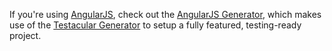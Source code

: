If you're using [AngularJS](http://angularjs.org), check out the [AngularJS Generator](https://github.com/yeoman/generator-angular), which makes use of the [Testacular Generator](https://github.com/yeoman/generator-testacular) to setup a fully featured, testing-ready project.
